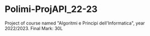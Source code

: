 # Polimi-ProjAPI_22-23
Project of course named "Algoritmi e Principi dell'Informatica", year 2022/2023. Final Mark: 30L
